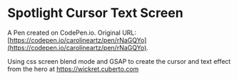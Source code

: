# Spotlight Cursor Text Screen

A Pen created on CodePen.io. Original URL: [https://codepen.io/carolineartz/pen/rNaGQYo](https://codepen.io/carolineartz/pen/rNaGQYo).

Using css screen blend mode and GSAP to create the cursor and text effect from the hero at https://wickret.cuberto.com 

